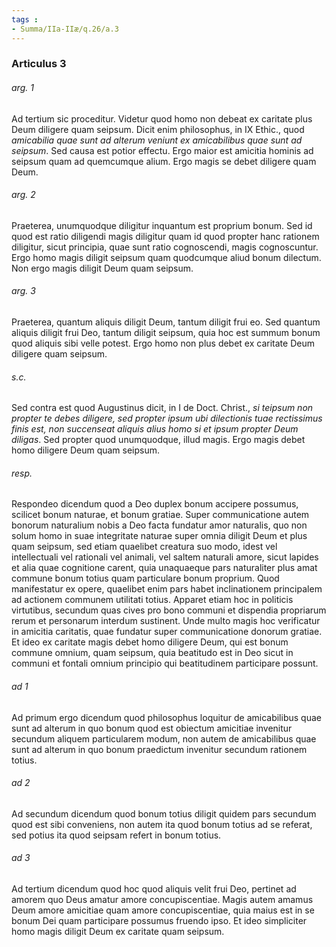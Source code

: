 ```yaml
---
tags : 
- Summa/IIa-IIæ/q.26/a.3
---
```


### Articulus 3

###### arg. 1
Ad tertium sic proceditur. Videtur quod homo non debeat ex caritate plus Deum diligere quam seipsum. Dicit enim philosophus, in IX Ethic., quod *amicabilia quae sunt ad alterum veniunt ex amicabilibus quae sunt ad seipsum*. Sed causa est potior effectu. Ergo maior est amicitia hominis ad seipsum quam ad quemcumque alium. Ergo magis se debet diligere quam Deum.

###### arg. 2
Praeterea, unumquodque diligitur inquantum est proprium bonum. Sed id quod est ratio diligendi magis diligitur quam id quod propter hanc rationem diligitur, sicut principia, quae sunt ratio cognoscendi, magis cognoscuntur. Ergo homo magis diligit seipsum quam quodcumque aliud bonum dilectum. Non ergo magis diligit Deum quam seipsum.

###### arg. 3
Praeterea, quantum aliquis diligit Deum, tantum diligit frui eo. Sed quantum aliquis diligit frui Deo, tantum diligit seipsum, quia hoc est summum bonum quod aliquis sibi velle potest. Ergo homo non plus debet ex caritate Deum diligere quam seipsum.

###### s.c.
Sed contra est quod Augustinus dicit, in I de Doct. Christ., *si teipsum non propter te debes diligere, sed propter ipsum ubi dilectionis tuae rectissimus finis est, non succenseat aliquis alius homo si et ipsum propter Deum diligas*. Sed propter quod unumquodque, illud magis. Ergo magis debet homo diligere Deum quam seipsum.

###### resp.
Respondeo dicendum quod a Deo duplex bonum accipere possumus, scilicet bonum naturae, et bonum gratiae. Super communicatione autem bonorum naturalium nobis a Deo facta fundatur amor naturalis, quo non solum homo in suae integritate naturae super omnia diligit Deum et plus quam seipsum, sed etiam quaelibet creatura suo modo, idest vel intellectuali vel rationali vel animali, vel saltem naturali amore, sicut lapides et alia quae cognitione carent, quia unaquaeque pars naturaliter plus amat commune bonum totius quam particulare bonum proprium. Quod manifestatur ex opere, quaelibet enim pars habet inclinationem principalem ad actionem communem utilitati totius. Apparet etiam hoc in politicis virtutibus, secundum quas cives pro bono communi et dispendia propriarum rerum et personarum interdum sustinent. Unde multo magis hoc verificatur in amicitia caritatis, quae fundatur super communicatione donorum gratiae. Et ideo ex caritate magis debet homo diligere Deum, qui est bonum commune omnium, quam seipsum, quia beatitudo est in Deo sicut in communi et fontali omnium principio qui beatitudinem participare possunt.

###### ad 1
Ad primum ergo dicendum quod philosophus loquitur de amicabilibus quae sunt ad alterum in quo bonum quod est obiectum amicitiae invenitur secundum aliquem particularem modum, non autem de amicabilibus quae sunt ad alterum in quo bonum praedictum invenitur secundum rationem totius.

###### ad 2
Ad secundum dicendum quod bonum totius diligit quidem pars secundum quod est sibi conveniens, non autem ita quod bonum totius ad se referat, sed potius ita quod seipsam refert in bonum totius.

###### ad 3
Ad tertium dicendum quod hoc quod aliquis velit frui Deo, pertinet ad amorem quo Deus amatur amore concupiscentiae. Magis autem amamus Deum amore amicitiae quam amore concupiscentiae, quia maius est in se bonum Dei quam participare possumus fruendo ipso. Et ideo simpliciter homo magis diligit Deum ex caritate quam seipsum.

